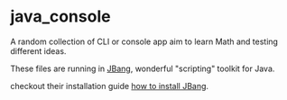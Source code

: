 # java_console

A random collection of CLI or console app aim to learn Math and testing different ideas.

These files are running in [JBang](https://www.jbang.dev), wonderful "scripting" toolkit for Java.

checkout their installation guide [how to install JBang](https://www.jbang.dev/download/).
